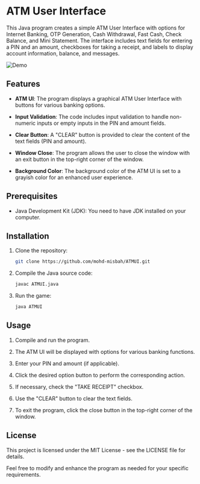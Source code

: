 # ATM User Interface

This Java program creates a simple ATM User Interface with options for Internet Banking, OTP Generation, Cash Withdrawal, Fast Cash, Check Balance, and Mini Statement. The interface includes text fields for entering a PIN and an amount, checkboxes for taking a receipt, and labels to display account information, balance, and messages.

![Demo](https://github.com/mohd-misbah/ATMUI/demo.gif)

## Features

- **ATM UI**: The program displays a graphical ATM User Interface with buttons for various banking options.

- **Input Validation**: The code includes input validation to handle non-numeric inputs or empty inputs in the PIN and amount fields.

- **Clear Button**: A "CLEAR" button is provided to clear the content of the text fields (PIN and amount).

- **Window Close**: The program allows the user to close the window with an exit button in the top-right corner of the window.

- **Background Color**: The background color of the ATM UI is set to a grayish color for an enhanced user experience.

## Prerequisites

- Java Development Kit (JDK): You need to have JDK installed on your computer.

## Installation

1. Clone the repository:

    ```bash
    git clone https://github.com/mohd-misbah/ATMUI.git
    ```

2. Compile the Java source code:

    ```bash
    javac ATMUI.java
    ```

3. Run the game:

    ```bash
    java ATMUI
    

## Usage

1. Compile and run the program.

2. The ATM UI will be displayed with options for various banking functions.

3. Enter your PIN and amount (if applicable).

4. Click the desired option button to perform the corresponding action.

5. If necessary, check the "TAKE RECEIPT" checkbox.

6. Use the "CLEAR" button to clear the text fields.

7. To exit the program, click the close button in the top-right corner of the window.


## License

This project is licensed under the MIT License - see the LICENSE file for details.

Feel free to modify and enhance the program as needed for your specific requirements.
